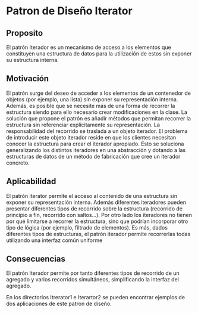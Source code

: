 # Patron de Diseño Iterator

## Proposito

El patrón Iterador es un mecanismo de acceso a los elementos que constituyen una estructura de datos para la utilización de estos sin exponer su estructura interna.

## Motivación

El patrón surge del deseo de acceder a los elementos de un contenedor de objetos (por ejemplo, una lista) sin exponer su representación interna. Además, es posible que se necesite más de una forma de recorrer la estructura siendo para ello necesario crear modificaciones en la clase.
La solución que propone el patrón es añadir métodos que permitan recorrer la estructura sin referenciar explícitamente su representación. La responsabilidad del recorrido se traslada a un objeto iterador.
El problema de introducir este objeto iterador reside en que los clientes necesitan conocer la estructura para crear el iterador apropiado.
Esto se soluciona generalizando los distintos iteradores en una abstracción y dotando a las estructuras de datos de un método de fabricación que cree un iterador concreto.

## Aplicabilidad

El patrón iterator permite el acceso al contenido de una estructura sin exponer su representación interna. Además diferentes iteradores pueden presentar diferentes tipos de recorrido sobre la estructura (recorrido de principio a fin, recorrido con saltos...). Por otro lado los iteradores no tienen por qué limitarse a recorrer la estructura, sino que podrían incorporar otro tipo de lógica (por ejemplo, filtrado de elementos). Es más, dados diferentes tipos de estructuras, el patrón iterador permite recorrerlas todas utilizando una interfaz común uniforme

## Consecuencias

El patrón Iterador permite por tanto diferentes tipos de recorrido de un agregado y varios recorridos simultáneos, simplificando la interfaz del agregado.

En los directorios Itrerator1 e Iterartor2 se pueden encontrar ejemplos de dos aplicaciones de este patron de diseño.
